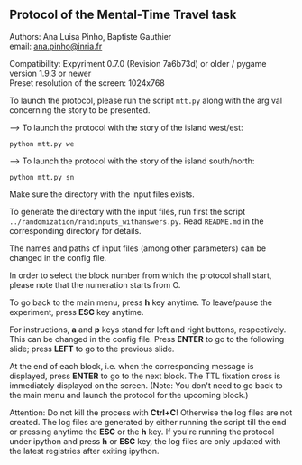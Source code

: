 ## Protocol of the Mental-Time Travel task  

Authors: Ana Luisa Pinho, Baptiste Gauthier  
email: ana.pinho@inria.fr

Compatibility: Expyriment 0.7.0 (Revision 7a6b73d) or older / pygame version 1.9.3 or newer  
Preset resolution of the screen: 1024x768

To launch the protocol, please run the script `mtt.py` along with the arg val concerning the story to be presented.

--> To launch the protocol with the story of the island west/est:

`python mtt.py we`

--> To launch the protocol with the story of the island south/north:

`python mtt.py sn`

Make sure the directory with the input files exists.

To generate the directory with the input files, run first the script `../randomization/randinputs_withanswers.py`. Read `README.md` in the corresponding directory for details.

The names and paths of input files (among other parameters) can be changed in the config file.

In order to select the block number from which the protocol shall start, please note that the numeration starts from O.

To go back to the main menu, press __h__ key anytime. To leave/pause the experiment, press __ESC__ key anytime.

For instructions, __a__ and __p__ keys stand for left and right buttons, respectively. This can be changed in the config file. Press __ENTER__ to go to the following slide; press __LEFT__ to go to the previous slide.

At the end of each block, i.e. when the corresponding message is displayed, press __ENTER__ to go to the next block. The TTL fixation cross is immediately displayed on the screen. (Note: You don't need to go back to the main menu and launch the protocol for the upcoming block.)

Attention: Do not kill the process with __Ctrl+C__! Otherwise the log files are not created. The log files are generated by either running the script till the end or pressing anytime the __ESC__ or the __h__ key. If you're running the protocol under ipython and press __h__ or __ESC__ key, the log files are only updated with the latest registries after exiting ipython.
